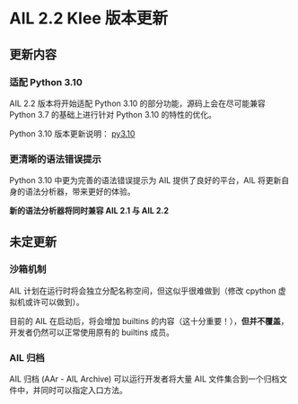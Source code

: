 # AIL 2.2 Klee 版本更新


## 更新内容

### 适配 Python 3.10

AIL 2.2 版本将开始适配 Python 3.10 的部分功能，源码上会在尽可能兼容 Python 3.7 的基础上进行针对 Python 3.10 的特性的优化。

Python 3.10 版本更新说明：
[py3.10](https://docs.python.org/zh-cn/3/whatsnew/3.10.html)


### 更清晰的语法错误提示

Python 3.10 中更为完善的语法错误提示为 AIL 提供了良好的平台，AIL 将更新自身的语法分析器，带来更好的体验。

**新的语法分析器将同时兼容 AIL 2.1 与 AIL 2.2**


## 未定更新

### 沙箱机制

AIL 计划在运行时将会独立分配名称空间，但这似乎很难做到（修改 cpython 虚拟机或许可以做到）。

目前的 AIL 在启动后，将会增加 builtins 的内容（这十分重要！），**但并不覆盖**，开发者仍然可以正常使用原有的 builtins 成员。


### AIL 归档

AIL 归档 (AAr - AIL Archive) 可以运行开发者将大量 AIL 文件集合到一个归档文件中，并同时可以指定入口方法。

